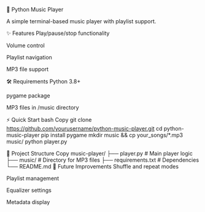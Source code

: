 🎵 Python Music Player

A simple terminal-based music player with playlist support.

✨ Features
Play/pause/stop functionality

Volume control

Playlist navigation

MP3 file support

🛠️ Requirements
Python 3.8+

pygame package

MP3 files in /music directory

⚡ Quick Start
bash
Copy
git clone https://github.com/yourusername/python-music-player.git
cd python-music-player
pip install pygame
mkdir music && cp your_songs/*.mp3 music/
python player.py

📂 Project Structure
Copy
music-player/
├── player.py        # Main player logic
├── music/           # Directory for MP3 files
├── requirements.txt # Dependencies
└── README.md
🚀 Future Improvements
Shuffle and repeat modes

Playlist management

Equalizer settings

Metadata display
